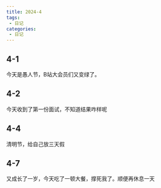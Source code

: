 ```yaml
---
title: 2024-4
tags:
 - 日记
categories: 
 - 日记
---
```


## 4-1
今天是愚人节，B站大会员们又变绿了。

## 4-2
今天收到了第一份面试，不知道结果咋样呢

## 4-4
清明节，给自己放三天假

## 4-7
又成长了一岁，今天吃了一顿大餐，撑死我了。顺便再休息一天
